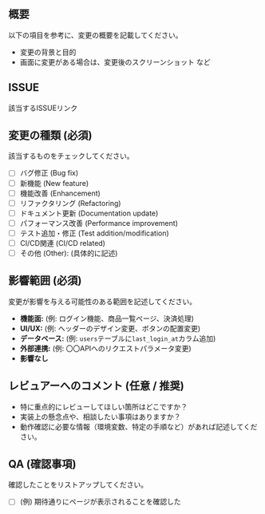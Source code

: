 ## 概要

以下の項目を参考に、変更の概要を記載してください。

* 変更の背景と目的
* 画面に変更がある場合は、変更後のスクリーンショット
など

## ISSUE

該当するISSUEリンク

## 変更の種類 (必須)

該当するものをチェックしてください。

* [ ] バグ修正 (Bug fix)
* [ ] 新機能 (New feature)
* [ ] 機能改善 (Enhancement)
* [ ] リファクタリング (Refactoring)
* [ ] ドキュメント更新 (Documentation update)
* [ ] パフォーマンス改善 (Performance improvement)
* [ ] テスト追加・修正 (Test addition/modification)
* [ ] CI/CD関連 (CI/CD related)
* [ ] その他 (Other): (具体的に記述)

## 影響範囲 (必須)

変更が影響を与える可能性のある範囲を記述してください。

* **機能面:** (例: ログイン機能、商品一覧ページ、決済処理)
* **UI/UX:** (例: ヘッダーのデザイン変更、ボタンの配置変更)
* **データベース:** (例: `users`テーブルに`last_login_at`カラム追加)
* **外部連携:** (例: 〇〇APIへのリクエストパラメータ変更)
* **影響なし**

## レビュアーへのコメント (任意 / 推奨)

* 特に重点的にレビューしてほしい箇所はどこですか？
* 実装上の懸念点や、相談したい事項はありますか？
* 動作確認に必要な情報（環境変数、特定の手順など）があれば記述してください。

## QA (確認事項)

確認したことをリストアップしてください。

* [ ] (例) 期待通りにページが表示されることを確認した

